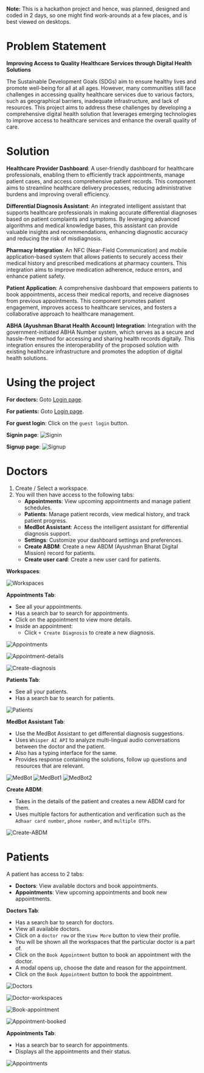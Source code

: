 **Note:** This is a hackathon project and hence, was planned, designed and coded in 2 days, so one might find work-arounds at a few places, and is best viewed on desktops.

# Problem Statement

**Improving Access to Quality Healthcare Services through Digital Health Solutions**

The Sustainable Development Goals (SDGs) aim to ensure healthy lives and promote well-being for all at all ages. However, many communities still face challenges in accessing quality healthcare services due to various factors, such as geographical barriers, inadequate infrastructure, and lack of resources. This project aims to address these challenges by developing a comprehensive digital health solution that leverages emerging technologies to improve access to healthcare services and enhance the overall quality of care.

# Solution

**Healthcare Provider Dashboard**: A user-friendly dashboard for healthcare professionals, enabling them to efficiently track appointments, manage patient cases, and access comprehensive patient records. This component aims to streamline healthcare delivery processes, reducing administrative burdens and improving overall efficiency.

**Differential Diagnosis Assistant**: An integrated intelligent assistant that supports healthcare professionals in making accurate differential diagnoses based on patient complaints and symptoms. By leveraging advanced algorithms and medical knowledge bases, this assistant can provide valuable insights and recommendations, enhancing diagnostic accuracy and reducing the risk of misdiagnosis.

**Pharmacy Integration**: An NFC (Near-Field Communication) and mobile application-based system that allows patients to securely access their medical history and prescribed medications at pharmacy counters. This integration aims to improve medication adherence, reduce errors, and enhance patient safety.

**Patient Application**: A comprehensive dashboard that empowers patients to book appointments, access their medical reports, and receive diagnoses from previous appointments. This component promotes patient engagement, improves access to healthcare services, and fosters a collaborative approach to healthcare management.

**ABHA (Ayushman Bharat Health Account) Integration**: Integration with the government-initiated ABHA Number system, which serves as a secure and hassle-free method for accessing and sharing health records digitally. This integration ensures the interoperability of the proposed solution with existing healthcare infrastructure and promotes the adoption of digital health solutions.

# Using the project

**For doctors:** Goto [Login page](https://web-frontend-blush.vercel.app/).

**For patients:** Goto [Login page](https://web-frontend-blush.vercel.app/user).

**For guest login**: Click on the `guest login` button.

**Signin page**:
![Signin](website-preview/signin.png)

**Signup page**:
![Signup](website-preview/signup.png)

# Doctors

1. Create / Select a workspace.
2. You will then have access to the following tabs:
   - **Appointments**: View upcoming appointments and manage patient schedules.
   - **Patients**: Manage patient records, view medical history, and track patient progress.
   - **MedBot Assistant**: Access the intelligent assistant for differential diagnosis support.
   - **Settings**: Customize your dashboard settings and preferences.
   - **Create ABDM**: Create a new ABDM (Ayushman Bharat Digital Mission) record for patients.
   - **Create user card**: Create a new user card for patients.

**Workspaces**:

![Workspaces](website-preview/doctor/doctor-workspaces.png)

**Appointments Tab**:

- See all your appointments.
- Has a search bar to search for appointments.
- Click on the appointment to view more details.
- Inside an appointment:
  - Click `+ Create Diagnosis` to create a new diagnosis.

![Appointments](website-preview/doctor/doctor-appointments.png)

![Appointment-details](website-preview/doctor/doctor-patient-appointment.png)

![Create-diagnosis](website-preview/doctor/doctor-create-diagnosis.png)

**Patients Tab**:

- See all your patients.
- Has a search bar to search for patients.

![Patients](website-preview/doctor/doctor-patients.png)

**MedBot Assistant Tab**:

- Use the MedBot Assistant to get differential diagnosis suggestions.
- Uses `Whisper AI API` to analyze multi-lingual audio conversations between the doctor and the patient.
- Also has a typing interface for the same.
- Provides response containing the solutions, follow up questions and resources that are relevant.

![MedBot](website-preview/doctor/doctor-medbot.png)
![MedBot1](website-preview/doctor/doctor-medbot-1.png)
![MedBot2](website-preview/doctor/doctor-medbot-2.png)

**Create ABDM**:

- Takes in the details of the patient and creates a new ABDM card for them.
- Uses multiple factors for authentication and verification such as the `Adhaar card number`, `phone number`, and `multiple OTPs`.

![Create-ABDM](website-preview/doctor/doctor-create-abdm.png)

# Patients

A patient has access to 2 tabs:

- **Doctors**: View available doctors and book appointments.
- **Appointments**: View upcoming appointments and book new appointments.

**Doctors Tab**:

- Has a search bar to search for doctors.
- View all available doctors.
- Click on a `doctor row` or the `View More` button to view their profile.
- You will be shown all the workspaces that the particular doctor is a part of.
- Click on the `Book Appointment` button to book an appointment with the doctor.
- A modal opens up, choose the date and reason for the appointment.
- Click on the `Book Appointment` button to book the appointment.

![Doctors](website-preview/patient/patient-all-doctors.png)

![Doctor-workspaces](website-preview/patient/patient-doctor-workspaces.png)

![Book-appointment](website-preview/patient/patient-book-appointment.png)

![Appointment-booked](website-preview/patient/patient-appointment-booked.png)

**Appointments Tab**:

- Has a search bar to search for appointments.
- Displays all the appointments and their status.

![Appointments](website-preview/patient/patient-appointments.png)
